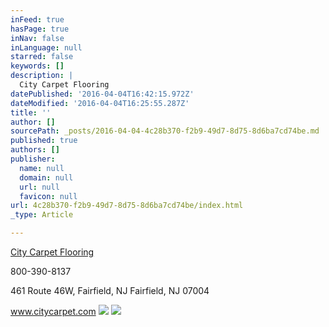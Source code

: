 ```yaml
---
inFeed: true
hasPage: true
inNav: false
inLanguage: null
starred: false
keywords: []
description: |
  City Carpet Flooring
datePublished: '2016-04-04T16:42:15.972Z'
dateModified: '2016-04-04T16:25:55.287Z'
title: ''
author: []
sourcePath: _posts/2016-04-04-4c28b370-f2b9-49d7-8d75-8d6ba7cd74be.md
published: true
authors: []
publisher:
  name: null
  domain: null
  url: null
  favicon: null
url: 4c28b370-f2b9-49d7-8d75-8d6ba7cd74be/index.html
_type: Article

---
```

[City Carpet Flooring
][0]

800-390-8137

461 Route 46W, Fairfield, NJ Fairfield, NJ 07004

www.citycarpet.com
![](https://the-grid-user-content.s3-us-west-2.amazonaws.com/92800432-180a-4a0d-a2e9-c6e04c958f7a.jpg)
![](https://the-grid-user-content.s3-us-west-2.amazonaws.com/d1f358f7-5988-47e6-a5d5-04c3f73b4181.jpg)

[0]: http://www.citycarpet.com/